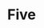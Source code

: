 ---
title: Five
tags: ["five", "numbers", "counting", "hand", "fingers", "quantity", "symbol"]
icon: five
svg: '<svg xmlns="http://www.w3.org/2000/svg" width="24" height="24" fill="none" viewBox="0 0 24 24" stroke-width="1.5" stroke-linecap="round" stroke-linejoin="round" stroke="currentColor"><path d="M14.375 7c-2.5.625-5.625 0-5.625 0v3.566h3.473c1.534 0 2.777 1.064 2.777 2.377v1.399c0 3.522-6.25 3.566-6.25 0"/></svg>'
---
